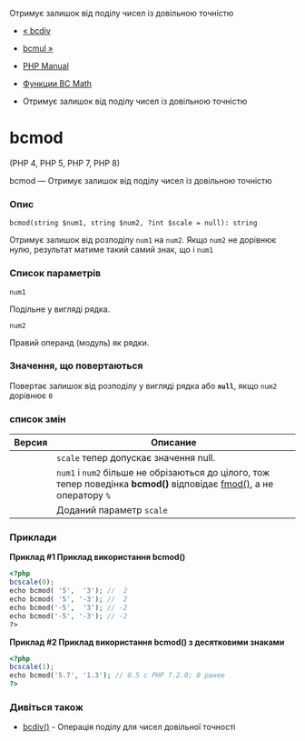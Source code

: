 Отримує залишок від поділу чисел із довільною точністю

-   [« bcdiv](function.bcdiv.html)
    
-   [bcmul »](function.bcmul.html)
    
-   [PHP Manual](index.html)
    
-   [Функции BC Math](ref.bc.html)
    
-   Отримує залишок від поділу чисел із довільною точністю
    

# bcmod

(PHP 4, PHP 5, PHP 7, PHP 8)

bcmod — Отримує залишок від поділу чисел із довільною точністю

### Опис

```methodsynopsis
bcmod(string $num1, string $num2, ?int $scale = null): string
```

Отримує залишок від розподілу `num1` на `num2`. Якщо `num2` не дорівнює нулю, результат матиме такий самий знак, що і `num1`

### Список параметрів

`num1`

Подільне у вигляді рядка.

`num2`

Правий операнд (модуль) як рядки.

### Значення, що повертаються

Повертає залишок від розподілу у вигляді рядка або **`null`**, якщо `num2` дорівнює `0`

### список змін

| Версия | Описание                                                                                                                                     |
|--------|----------------------------------------------------------------------------------------------------------------------------------------------|
|        | `scale` тепер допускає значення null.                                                                                                        |
|        | `num1` і `num2` більше не обрізаються до цілого, тож тепер поведінка **bcmod()** відповідає [fmod()](function.fmod.html), а не оператору `%` |
|        | Доданий параметр `scale`                                                                                                                     |

### Приклади

**Приклад #1 Приклад використання **bcmod()****

```php
<?php
bcscale(0);
echo bcmod( '5',  '3'); //  2
echo bcmod( '5', '-3'); //  2
echo bcmod('-5',  '3'); // -2
echo bcmod('-5', '-3'); // -2
?>
```

**Приклад #2 Приклад використання **bcmod()** з десятковими знаками**

```php
<?php
bcscale(1);
echo bcmod('5.7', '1.3'); // 0.5 с PHP 7.2.0; 0 ранее
?>
```

### Дивіться також

-   [bcdiv()](function.bcdiv.html) - Операція поділу для чисел довільної точності